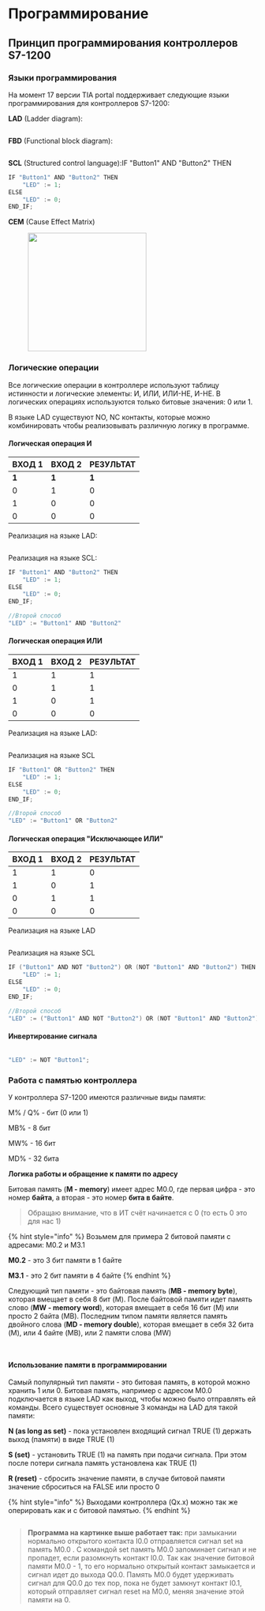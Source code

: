 # Программирование

## Принцип программирования контроллеров S7-1200

### Языки программирования <a href="#about-plc-programming" id="about-plc-programming"></a>

На момент 17 версии TIA portal поддерживает следующие языки программирования для контроллеров S7-1200:

**LAD** (Ladder diagram):

<figure><img src="../../../../../.gitbook/assets/TIA_LAD.png" alt=""><figcaption></figcaption></figure>

**FBD** (Functional block diagram):

<figure><img src="../../../../../.gitbook/assets/TIA_FBD.png" alt=""><figcaption></figcaption></figure>

**SCL** (Structured control language):IF "Button1" AND "Button2" THEN

```cpp
IF "Button1" AND "Button2" THEN
    "LED" := 1;
ELSE
    "LED" := 0;
END_IF;
```

**CEM** (Cause Effect Matrix)

<figure><img src="../../../../../.gitbook/assets/TIA_CEM.png" alt="" width="240"><figcaption></figcaption></figure>

### Логические операции

Все логические операции в контроллере используют таблицу истинности и логические элементы: И, ИЛИ, ИЛИ-НЕ, И-НЕ. В логических операциях используются только битовые значения: 0 или 1.&#x20;

В языке LAD существуют NO, NC контакты, которые можно комбинировать чтобы реализовывать различную логику в программе.

#### Логическая операция И

| ВХОД 1 | ВХОД 2 | РЕЗУЛЬТАТ |
| ------ | ------ | --------- |
| **1**  | **1**  | **1**     |
| 0      | 1      | 0         |
| 1      | 0      | 0         |
| 0      | 0      | 0         |

Реализация на языке LAD:

<figure><img src="../../../../../.gitbook/assets/TIA_AND.png" alt=""><figcaption></figcaption></figure>

Реализация на языке SCL:

```cpp
IF "Button1" AND "Button2" THEN 
    "LED" := 1; 
ELSE 
    "LED" := 0; 
END_IF;

//Второй способ
"LED" := "Button1" AND "Button2"
```

#### Логическая операция ИЛИ

| ВХОД 1 | ВХОД 2 | РЕЗУЛЬТАТ |
| ------ | ------ | --------- |
| 1      | 1      | 1         |
| 0      | 1      | 1         |
| 1      | 0      | 1         |
| 0      | 0      | 0         |

Реализация на языке LAD:

<figure><img src="../../../../../.gitbook/assets/TIA_OR.png" alt=""><figcaption></figcaption></figure>

Реализация на языке SCL

```cpp
IF "Button1" OR "Button2" THEN
    "LED" := 1;
ELSE
    "LED" := 0;
END_IF;

//Второй способ
"LED" := "Button1" OR "Button2"
```

#### **Логическая операция "Исключающее ИЛИ"**

| ВХОД 1 | ВХОД 2 | РЕЗУЛЬТАТ |
| ------ | ------ | --------- |
| 1      | 1      | 0         |
| 1      | 0      | 1         |
| 0      | 1      | 1         |
| 0      | 0      | 0         |

Реализация на языке LAD

<figure><img src="../../../../../.gitbook/assets/TIA_NOT-OR.png" alt=""><figcaption></figcaption></figure>

Реализация на языке SCL

```cpp
IF ("Button1" AND NOT "Button2") OR (NOT "Button1" AND "Button2") THEN
    "LED" := 1;
ELSE
    "LED" := 0;
END_IF;

//Второй способ
"LED" := ("Button1" AND NOT "Button2") OR (NOT "Button1" AND "Button2");
```

#### Инвертирование сигнала



<figure><img src="../../../../../.gitbook/assets/TIA_NOT.png" alt=""><figcaption></figcaption></figure>

```cpp
"LED" := NOT "Button1";
```

### Работа с памятью контроллера

У контроллера S7-1200 имеются различные виды памяти:&#x20;

M% / Q% - бит (0 или 1)

MB% - 8 бит

MW% - 16 бит

MD% - 32 бита

**Логика работы и обращение к памяти по адресу**

Битовая память (**M - memory**) имеет адрес M0.0, где первая цифра - это номер **байта**, а вторая - это номер **бита в байте**.&#x20;

> Обращаю внимание, что в ИТ счёт начинается с 0 (то есть 0 это для нас 1)

{% hint style="info" %}
Возьмем для примера 2 битовой памяти с адресами: M0.2 и M3.1

**M0.2** - это 3 бит памяти в 1 байте

**M3.1** - это 2 бит памяти в 4 байте
{% endhint %}



Следующий тип памяти - это байтовая память (**MB - memory byte**), которая вмещает в себя 8 бит (M). После байтовой памяти идет память слово (**MW - memory word**), которая вмещает в себя 16 бит (M) или просто 2 байта (MB). Последним типом памяти является память двойного слова (**MD - memory double**), которая вмещает в себя 32 бита (M), или 4 байте (MB), или 2 памяти слова (MW)

<figure><img src="../../../../../.gitbook/assets/TIA_memory_fromGL.png" alt=""><figcaption></figcaption></figure>

<figure><img src="../../../../../.gitbook/assets/TIA_memory" alt=""><figcaption></figcaption></figure>

#### Использование памяти в программировании

Самый популярный тип памяти - это битовая память, в которой можно хранить 1 или 0. Битовая память, например с адресом M0.0 подключается в языке LAD как выход, чтобы можно было отправлять ей команды. Всего существует основные 3 команды на LAD для такой памяти:

**N (as long as set)** - пока установлен входящий сигнал TRUE (1) держать выход (памяти) в виде TRUE (1)

**S (set)** - установить TRUE (1) на память при подачи сигнала. При этом после потери сигнала память установлена как TRUE (1)

**R (reset)** - сбросить значение памяти, в случае битовой памяти значение сброситься на FALSE или просто 0

{% hint style="info" %}
Выходами контроллера (Qx.x) можно так же оперировать как и с битовой памятью.
{% endhint %}

<figure><img src="../../../../../.gitbook/assets/TIA_memory_example.png" alt=""><figcaption></figcaption></figure>

> **Программа на картинке выше работает так:** при замыкании нормально открытого контакта I0.0 отправляется сигнал set на память M0.0 . С командой set память M0.0 запоминает сигнал и не пропадет, если разомкнуть контакт I0.0. Так как значение битовой памяти M0.0 - 1, то его нормально открытый контакт замыкается и сигнал идет до выхода Q0.0. Память M0.0 будет удерживать сигнал для Q0.0 до тех пор, пока не будет замкнут контакт I0.1, который отправляет сигнал reset на M0.0, меняя значение этой памяти на 0.

